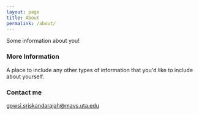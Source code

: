 ```yaml
---
layout: page
title: About
permalink: /about/
---
```


Some information about you!

### More Information

A place to include any other types of information that you'd like to include about yourself.

### Contact me

[gowsi.sriskandarajah@mavs.uta.edu](mailto:email@domain.com)
